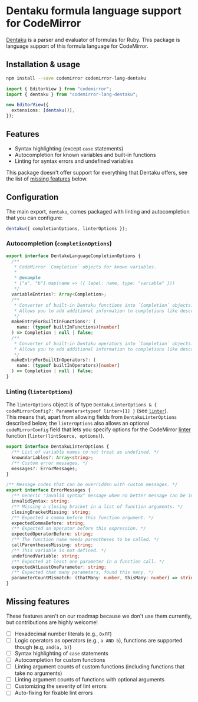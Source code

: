 # Dentaku formula language support for CodeMirror

[Dentaku](https://github.com/rubysolo/dentaku) is a parser and evaluator of formulas for Ruby. This package is language support of this formula language for CodeMirror.

## Installation & usage

```bash
npm install --save codemirror codemirror-lang-dentaku
```

```ts
import { EditorView } from "codemirror";
import { dentaku } from "codemirror-lang-dentaku";

new EditorView({
  extensions: [dentaku()],
});
```

## Features

- Syntax highlighting (except `case` statements)
- Autocompletion for known variables and built-in functions
- Linting for syntax errors and undefined variables

This package doesn't offer support for everything that Dentaku offers, see the list of [missing features](#missing-features) below.

## Configuration

The main export, `dentaku`, comes packaged with linting and autocompletion that you can configure:

```ts
dentaku({ completionOptions, linterOptions });
```

### Autocompletion (`completionOptions`)

```ts
export interface DentakuLanguageCompletionOptions {
  /**
   * CodeMirror `Completion` objects for known variables.
   *
   * @example
   * ["a", "b"].map(name => ({ label: name, type: "variable" }))
   */
  variableEntries?: Array<Completion>;
  /**
   * Converter of built-in Dentaku functions into `Completion` objects.
   * Allows you to add additional information to completions like descriptions.
   */
  makeEntryForBuiltInFunctions?: (
    name: (typeof builtInFunctions)[number]
  ) => Completion | null | false;
  /**
   * Converter of built-in Dentaku operators into `Completion` objects.
   * Allows you to add additional information to completions like descriptions.
   */
  makeEntryForBuiltInOperators?: (
    name: (typeof builtInOperators)[number]
  ) => Completion | null | false;
}
```

### Linting (`linterOptions`)

The `linterOptions` object is of type `DentakuLinterOptions & { codeMirrorConfig?: Parameters<typeof linter>[1] }` (see [`linter`](https://codemirror.net/docs/ref/#lint.linter)).  
This means that, apart from allowing fields from `DentakuLinterOptions` described below, the `linterOptions` also allows an optional `codeMirrorConfig` field that lets you specify options for the CodeMirror [linter](https://codemirror.net/docs/ref/#lint.linter) function (`linter(lintSource, options)`).

```ts
export interface DentakuLinterOptions {
  /** List of variable names to not treat as undefined. */
  knownVariables?: Array<string>;
  /** Custom error messages. */
  messages?: ErrorMessages;
}

/** Message codes that can be overridden with custom messages. */
export interface ErrorMessages {
  /** Generic "invalid syntax" message when no better message can be inferred. */
  invalidSyntax: string;
  /** Missing a closing bracket in a list of function arguments. */
  closingBracketMissing: string;
  /** Expected a comma before this function argument. */
  expectedCommaBefore: string;
  /** Expected an operator before this expression. */
  expectedOperatorBefore: string;
  /** The function name needs parentheses to be called. */
  callParenthesesMissing: string;
  /** This variable is not defined. */
  undefinedVariable: string;
  /** Expected at least one parameter in a function call. */
  expectedAtLeastOneParameter: string;
  /** Expected that many parameters, found this many. */
  parameterCountMismatch: (thatMany: number, thisMany: number) => string;
}
```

## Missing features

These features aren't on our roadmap because we don't use them currently, but contributions are highly welcome!

- [ ] Hexadecimal number literals (e.g., `0xFF`)
- [ ] Logic operators as operators (e.g., `a AND b`), functions are supported though (e.g, `and(a, b)`)
- [ ] Syntax highlighting of `case` statements
- [ ] Autocompletion for custom functions
- [ ] Linting argument counts of custom functions (including functions that take no arguments)
- [ ] Linting argument counts of functions with optional arguments
- [ ] Customizing the severity of lint errors
- [ ] Auto-fixing for fixable lint errors
